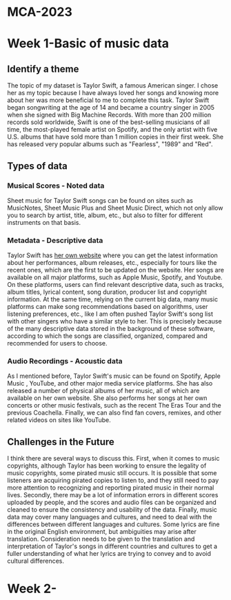 # MCA-2023
# Week 1-Basic of music data
## Identify a theme
The topic of my dataset is Taylor Swift, a famous American singer. I chose her as my topic because I have always loved her songs and knowing more about her was more beneficial to me to complete this task.
Taylor Swift began songwriting at the age of 14 and became a country singer in 2005 when she signed with Big Machine Records. With more than 200 million records sold worldwide, Swift is one of the best-selling musicians of all time, the most-played female artist on Spotify, and the only artist with five U.S. albums that have sold more than 1 million copies in their first week. She has released very popular albums such as "Fearless", "1989" and "Red".
## Types of data
### Musical Scores - Noted data
Sheet music for Taylor Swift songs can be found on sites such as MusicNotes, Sheet Music Plus and Sheet Music Direct, which not only allow you to search by artist, title, album, etc., but also to filter for different instruments on that basis.
### Metadata - Descriptive data
Taylor Swift has [her own website](https://www.taylorswift.com/) where you can get the latest information about her performances, album releases, etc., especially for tours like the recent ones, which are the first to be updated on the website.
Her songs are available on all major platforms, such as Apple Music, Spotify, and Youtube. On these platforms, users can find relevant descriptive data, such as tracks, album titles, lyrical content, song duration, producer list and copyright information.
At the same time, relying on the current big data, many music platforms can make song recommendations based on algorithms, user listening preferences, etc., like I am often pushed Taylor Swift's song list with other singers who have a similar style to her. This is precisely because of the many descriptive data stored in the background of these software, according to which the songs are classified, organized, compared and recommended for users to choose.
### Audio Recordings - Acoustic data
As I mentioned before, Taylor Swift's music can be found on Spotify, Apple Music , YouTube, and other major media service platforms. She has also released a number of physical albums of her music, all of which are available on her own website.
She also performs her songs at her own concerts or other music festivals, such as the recent The Eras Tour and the previous Coachella. Finally, we can also find fan covers, remixes, and other related videos on sites like YouTube.
## Challenges in the Future
I think there are several ways to discuss this. First, when it comes to music copyrights, although Taylor has been working to ensure the legality of music copyrights, some pirated music still occurs. It is possible that some listeners are acquiring pirated copies to listen to, and they still need to pay more attention to recognizing and reporting pirated music in their normal lives. Secondly, there may be a lot of information errors in different scores uploaded by people, and the scores and audio files can be organized and cleaned to ensure the consistency and usability of the data. Finally, music data may cover many languages and cultures, and need to deal with the differences between different languages and cultures. Some lyrics are fine in the original English environment, but ambiguities may arise after translation. Consideration needs to be given to the translation and interpretation of Taylor's songs in different countries and cultures to get a fuller understanding of what her lyrics are trying to convey and to avoid cultural differences.

# Week 2-

